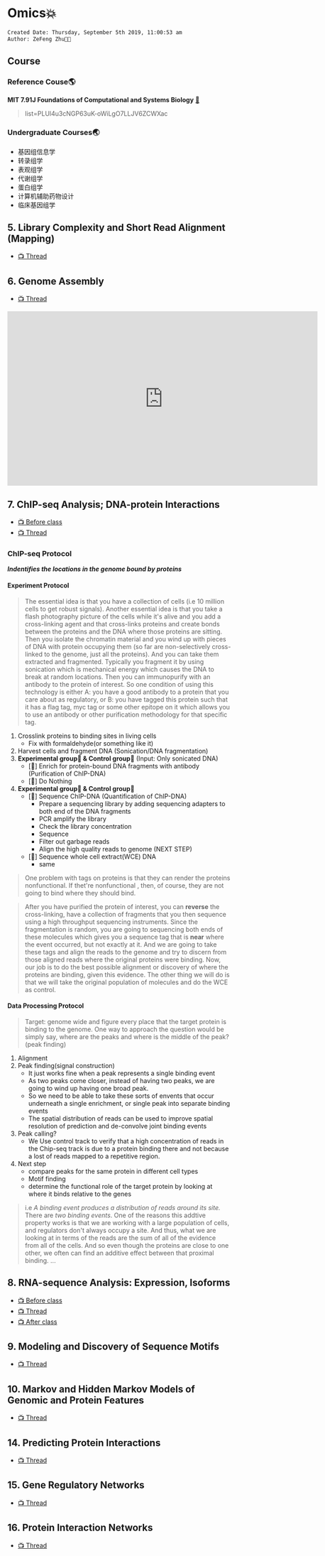 # Omics💥

```txt
Created Date: Thursday, September 5th 2019, 11:00:53 am
Author: ZeFeng Zhu👨‍💻
```

## Course

### Reference Couse🌎

**MIT 7.91J Foundations of Computational and Systems Biology** [🎡](https://www.youtube.com/playlist?list=PLUl4u3cNGP63uK-oWiLgO7LLJV6ZCWXac) 

> list=PLUl4u3cNGP63uK-oWiLgO7LLJV6ZCWXac

### Undergraduate Courses🌏

* 基因组信息学
* 转录组学
* 表观组学
* 代谢组学
* 蛋白组学
* 计算机辅助药物设计
* 临床基因组学

## 5. Library Complexity and Short Read Alignment (Mapping)

* [📺 Thread](https://www.youtube.com/watch?v=P3ORBMon8aw)

## 6. Genome Assembly

* [📺 Thread](https://www.youtube.com/watch?v=ZYW2AeDE6wU)

<iframe width="699" height="393" src="https://www.youtube.com/embed/ZYW2AeDE6wU?list=PLUl4u3cNGP63uK-oWiLgO7LLJV6ZCWXac" frameborder="0" allow="accelerometer; autoplay; encrypted-media; gyroscope; picture-in-picture" allowfullscreen></iframe>

## 7. ChIP-seq Analysis; DNA-protein Interactions

* [📺 Before class](https://www.youtube.com/watch?v=nkWGmaYRues "StatQuest: A gentle introduction to ChIP-Seq")
* [📺 Thread](https://www.youtube.com/watch?v=Ob9xGBPvr_s)

### ChIP-seq Protocol

***Indentifies the locations in the genome bound by proteins***

#### Experiment Protocol

> The essential idea is that you have a collection of cells (i.e 10 million cells to get robust signals). Another essential idea is that you take a flash photography picture of the cells while it's alive and you add a cross-linking agent and that cross-links proteins and create bonds between the proteins and the DNA where those proteins are sitting. Then you isolate the chromatin material and you wind up with pieces of DNA with protein occupying them (so far are non-selectively cross-linked to the genome, just all the proteins). And you can take them extracted and fragmented. Typically you fragment it by using sonication which is mechanical energy which causes the DNA to break at random locations. Then you can immunopurify with an antibody to the protein of interest. So one condition of using this technology is either A: you have a good antibody to a protein that you care about as regulatory, or B: you have tagged this protein such that it has a flag tag, myc tag or some other epitope on it which allows you to use an antibody or other purification methodology for that specific tag.

1. Crosslink proteins to binding sites in living cells
   * Fix with formaldehyde(or something like it) 
2. Harvest cells and fragment DNA (Sonication/DNA fragmentation)
3. **Experimental group🌝 & Control group🌚** (Input: Only sonicated DNA)
   * [🌝] Enrich for protein-bound DNA fragments with antibody (Purification of ChIP-DNA)
   * [🌚] Do Nothing
4. **Experimental group🌝 & Control group🌚**
   * [🌝] Sequence ChIP-DNA (Quantification of ChIP-DNA)
     * Prepare a sequencing library by adding sequencing adapters to both end of the DNA fragments
     * PCR amplify the library
     * Check the library concentration
     * Sequence
     * Filter out garbage reads
     * Align the high quality reads to genome (NEXT STEP)
   * [🌚] Sequence whole cell extract(WCE) DNA
     * same

> One problem with tags on proteins is that they can render the proteins nonfunctional. If thet're nonfunctional , then, of course, they are not going to bind where they should bind. 

> After you have purified the protein of interest, you can **reverse** the cross-linking, have a collection of fragments that you then sequence using a high throughput sequencing instruments. Since the fragmentation is random, you are going to sequencing both ends of these molecules which gives you a sequence tag that is **near** where the event occurred, but not exactly at it. And we are going to take these tags and align the reads to the genome and try to discern from those aligned reads where the original proteins were binding. Now, our job is to do the best possible alignment or discovery of where the proteins are binding, given this evidence. The other thing we will do is that we will take the original population of molecules and do the WCE as control.

#### Data Processing Protocol

> Target: genome wide and figure every place that the target protein is binding to the genome. One way to approach the question would be simply say, where are the peaks and where is the middle of the peak?(peak finding)

1. Alignment
2. Peak finding(signal construction)
    * It just works fine when a peak represents a single binding event
    * As two peaks come closer, instead of having two peaks, we are going to wind up having one broad peak.
    * So we need to be able to take these sorts of envents that occur underneath a single enrichment, or single peak into separate binding events
    * The spatial distribution of reads can be used to improve spatial resolution of prediction and de-convolve joint binding events
3. Peak calling?
    * We Use control track to verify that a high concentration of reads in the Chip-seq track is due to a protein binding there and not because a lost of reads mapped to a repetitive region.
4. Next step
   * compare peaks for the same protein in different cell types
   * Motif finding
   * determine the functional role of the target protein by looking at where it binds relative to the genes

> i.e _A binding event produces a distribution of reads around its site._ There are _two binding events_.
> One of the reasons this addtive property works is that we are working with a large population of cells, and regulators don't always occupy a site. And thus, what we are looking at in terms of the reads are the sum of all of the evidence from all of the cells. And so even though the proteins are close to one other, we often can find an additive effect between that proximal binding.
> ...

## 8. RNA-sequence Analysis: Expression, Isoforms

* [📺 Before class](https://www.youtube.com/watch?v=tlf6wYJrwKY "StatQuest: A gentle introduction to RNA-seq")
* [📺 Thread](https://www.youtube.com/watch?v=MniYgsZSp30)
* [📺 After class](https://www.youtube.com/watch?v=gKnfP2_Xdpo "StatQuest: RNA-seq - the problem with technical replicates")

## 9. Modeling and Discovery of Sequence Motifs

* [📺 Thread](https://www.youtube.com/watch?v=1EMonM7qAU8)

## 10. Markov and Hidden Markov Models of Genomic and Protein Features

* [📺 Thread](https://www.youtube.com/watch?v=d5NMrA2HkG4)

## 14. Predicting Protein Interactions

* [📺 Thread](https://www.youtube.com/watch?v=C95294_vvQY)

## 15. Gene Regulatory Networks

* [📺 Thread](https://www.youtube.com/watch?v=So6MK_FcP4E)

## 16. Protein Interaction Networks

* [📺 Thread](https://www.youtube.com/watch?v=RBPcKbEvK3U)